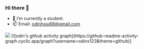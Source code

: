 ### Hi there 👋

- 🔭 I’m currently a student.
- 📫 Email: odinhsiu68@gmail.com

<!-- ![visitors](https://visitor-badge.glitch.me/badge?page_id=odinx123&left_color=green&right_color=red) -->

<img src="https://leetcard.jacoblin.cool/odinx123?theme=unicorn" />
<!--
![Leetcode Stats](https://leetcard.jacoblin.cool/odinx123?theme=unicorn) // now use
![Leetcode Stats](https://leetcard.jacoblin.cool/odinx123?ext=heatmap)
<img src="https://stats.justsong.cn/api/leetcode/?username=odinx123&theme=light" width="49%" />
-->
[![odin's github activity graph](https://github-readme-activity-graph.cyclic.app/graph?username=odinx123&theme=github)]
